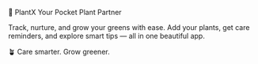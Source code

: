 🌿 PlantX
Your Pocket Plant Partner

Track, nurture, and grow your greens with ease.
Add your plants, get care reminders, and explore smart tips — all in one beautiful app.

🪴 Care smarter. Grow greener.


